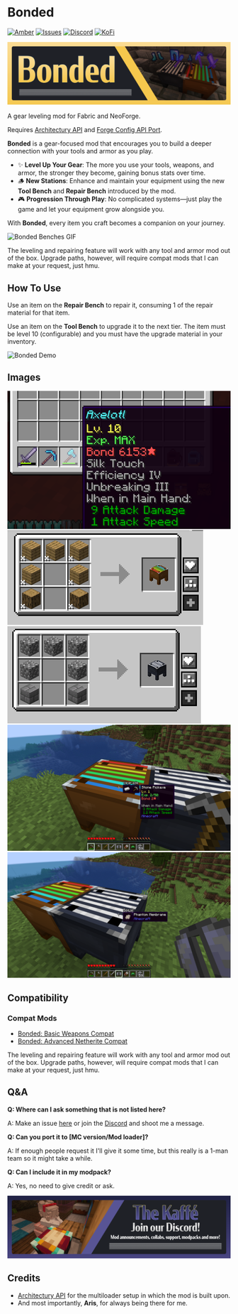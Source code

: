 # Bonded

[![Amber](https://img.shields.io/badge/Amber-iamkaf?style=for-the-badge&label=Requires&color=%23ebb134)](https://modrinth.com/mod/amber) [![Issues](https://img.shields.io/github/issues/iamkaf/mod-issues?style=for-the-badge&color=%23eee)](https://github.com/iamkaf/mod-issues) [![Discord](https://img.shields.io/discord/1207469438719492176?style=for-the-badge&logo=discord&label=DISCORD&color=%235865F2)](https://discord.gg/HV5WgTksaB) [![KoFi](https://img.shields.io/badge/KoFi-iamkaf?style=for-the-badge&logo=kofi&logoColor=%2330d1e3&label=Support%20Me&color=%2330d1e3)](https://ko-fi.com/iamkaffe)

![Bonded](https://raw.githubusercontent.com/iamkaf/modresources/refs/heads/main/pages/bonded/banner.png)

A gear leveling mod for Fabric and NeoForge.

Requires [Architectury API](https://modrinth.com/mod/architectury-api) and [Forge Config API Port](https://modrinth.com/mod/forge-config-api-port).



**Bonded** is a gear-focused mod that encourages you to build a deeper connection with your tools and armor as you play.  

- ✨ **Level Up Your Gear**: The more you use your tools, weapons, and armor, the stronger they become, gaining bonus stats over time.  
- 🪵 **New Stations**: Enhance and maintain your equipment using the new **Tool Bench** and **Repair Bench** introduced by the mod.  
- 🎮 **Progression Through Play**: No complicated systems—just play the game and let your equipment grow alongside you.  

With **Bonded**, every item you craft becomes a companion on your journey.

![Bonded Benches GIF](https://i.imgur.com/mHjZWtm.gif)

The leveling and repairing feature will work with any tool and armor mod out of the box. Upgrade paths, however, will require compat mods that I can make at your request, just hmu.

## How To Use

Use an item on the **Repair Bench** to repair it, consuming 1 of the repair material for that item.

Use an item on the **Tool Bench** to upgrade it to the next tier. The item must be level 10 (configurable) and you must have the upgrade material in your inventory.


![Bonded Demo](https://i.imgur.com/bwwnunt.gif)

## Images

![Tool Bench recipe](https://raw.githubusercontent.com/iamkaf/modresources/refs/heads/main/pages/bonded/screenshot1.png)
![Tool Bench recipe](https://raw.githubusercontent.com/iamkaf/modresources/refs/heads/main/pages/bonded/screenshot2.png)
![Repair Bench recipe](https://raw.githubusercontent.com/iamkaf/modresources/refs/heads/main/pages/bonded/screenshot3.png)
![Tool Bench Overlay](https://raw.githubusercontent.com/iamkaf/modresources/refs/heads/main/pages/bonded/screenshot5.png)
![Repair Bench Overlay](https://raw.githubusercontent.com/iamkaf/modresources/refs/heads/main/pages/bonded/screenshot6.png)

## Compatibility

### Compat Mods

- [Bonded: Basic Weapons Compat](https://modrinth.com/mod/bonded-basic-weapons-compat)
- [Bonded: Advanced Netherite Compat](https://modrinth.com/mod/bonded-advanced-netherite-compat)

The leveling and repairing feature will work with any tool and armor mod out of the box. Upgrade paths, however, will require compat mods that I can make at your request, just hmu.

## Q&A

**Q: Where can I ask something that is not listed here?**

A: Make an issue [here](https://github.com/iamkaf/mod-issues) or join the [Discord](https://discord.gg/HV5WgTksaB) and shoot me a message.


**Q: Can you port it to [MC version/Mod loader]?**

A: If enough people request it I'll give it some time, but this really is a 1-man team so it might take a while.


**Q: Can I include it in my modpack?**

A: Yes, no need to give credit or ask.

[![Join our Discord](https://raw.githubusercontent.com/iamkaf/modresources/refs/heads/main/pages/common/discord.png)](https://discord.gg/HV5WgTksaB)


## Credits

- [Architectury API](https://modrinth.com/mod/architectury-api) for the multiloader setup in which the mod is built upon.
- And most importantly, **Aris**, for always being there for me.


